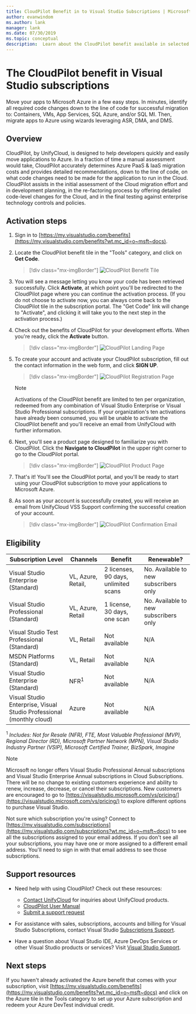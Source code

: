 ```yaml
---
title: CloudPilot Benefit in to Visual Studio Subscriptions | Microsoft Docs
author: evanwindom
ms.author: lank
manager: lank
ms.date: 07/30/2019
ms.topic: conceptual
description:  Learn about the CloudPilot benefit available in selected Visual Studio subscriptions
---
```


# The CloudPilot benefit in Visual Studio subscriptions
Move your apps to Microsoft Azure in a few easy steps. In minutes, identify all required code changes down to the line of code for successful migration to: Containers, VMs, App Services, SQL Azure, and/or SQL MI. Then, migrate apps to Azure using wizards leveraging ASR, DMA, and DMS.

## Overview
CloudPilot, by UnifyCloud, is designed to help developers quickly and easily move applications to Azure.  In a fraction of time a manual assessment would take, CloudPilot accurately determines Azure PaaS & IaaS migration costs and provides detailed recommendations, down to the line of code, on what code changes need to be made for the application to run in the Cloud. CloudPilot assists in the initial assessment of the Cloud migration effort and in development planning, in the re-factoring process by offering detailed code-level changes for the Cloud, and in the final testing against enterprise technology controls and policies.

## Activation steps
1. Sign in to [https://my.visualstudio.com/benefits](https://my.visualstudio.com/benefits?wt.mc_id=o~msft~docs).

2. Locate the CloudPilot benefit tile in the "Tools" category, and click on **Get Code**.

   > [!div class="mx-imgBorder"]
   > ![CloudPilot Benefit Tile](_img/vs-cloudpilot/vs-cloudpilot-tile-ent.png)

0. You will see a message letting you know your code has been retrieved successfully.  Click **Activate**, at which point you'll be redirected to the CloudPilot page where you can continue the activation process.  (If you do not choose to activate now, you can always come back to the CloudPilot tile in the subscription portal.  The "Get Code" link will change to "Activate", and clicking it will take you to the next step in the activation process.)

0. Check out the benefits of CloudPilot for your development efforts.  When you're ready, click the **Activate** button.

   > [!div class="mx-imgBorder"]
   > ![CloudPilot Landing Page](_img/vs-cloudpilot/vs-cloudpilot-landing.png)

0. To create your account and activate your CloudPilot subscription, fill out the contact information in the web form, and click **SIGN UP**.

   > [!div class="mx-imgBorder"]
   > ![CloudPilot Registration Page](_img/vs-cloudpilot/vs-cloudpilot-register.png)

   > [!NOTE]
   > Activations of the CloudPilot benefit are limited to ten per organization, redeemed from any combination of Visual Studio Enterprise or Visual Studio Professional subscriptions.  If your organization's ten activations have already been consumed, you will be unable to activate the CloudPilot benefit and you'll receive an email from UnifyCloud with further information.

0. Next, you'll see a product page designed to familiarize you with CloudPilot.  Click the **Navigate to CloudPilot** in the upper right corner to go to the CloudPilot portal.

    > [!div class="mx-imgBorder"]
    > ![CloudPilot Product Page](_img/vs-cloudpilot/vs-cloudpilot-navigate.png)

0. That's it!  You'll see the CloudPilot portal, and you'll be ready to start using your CloudPilot subscription to move your applications to Microsoft Azure.

0. As soon as your account is successfully created, you will receive an email from UnifyCloud VSS Support confirming the successful creation of your account.

    > [!div class="mx-imgBorder"]
    > ![CloudPilot Confirmation Email](_img/vs-cloudpilot/vs-cloudpilot-email.png)

## Eligibility

| Subscription Level                                                 |     Channels                                            | Benefit                                                          | Renewable?    |
|--------------------------------------------------------------------|---------------------------------------------------------|------------------------------------------------------------------|---------------|
| Visual Studio Enterprise (Standard)   | VL, Azure, Retail, | 2 licenses, 90 days, unlimited scans       |  No.  Available to new subscribers only          |
| Visual Studio Professional (Standard) | VL, Azure, Retail                                       | 1 license, 30 days, one scan                                                            |  No.  Available to new subscribers only           |
| Visual Studio Test Professional (Standard)                         | VL, Retail                                              | Not available                                             |  N/A           |
| MSDN Platforms (Standard)                                          | VL, Retail                                              | Not available                                              |  N/A          |
| Visual Studio Enterprise (Standard)  | NFR<sup>1</sup> |Not available  | N/A |
| Visual Studio Enterprise, Visual Studio Professional (monthly cloud) | Azure | Not available | N/A |

<sup>1</sup>  *Includes:  Not for Resale (NFR), FTE, Most Valuable Professional (MVP), Regional Director (RD), Microsoft Partner Network (MPN), Visual Studio Industry Partner (VSIP), Microsoft Certified Trainer, BizSpark, Imagine*

> [!NOTE]
> Microsoft no longer offers Visual Studio Professional Annual subscriptions and Visual Studio Enterprise Annual subscriptions in Cloud Subscriptions. There will be no change to existing customers experience and ability to renew, increase, decrease, or cancel their subscriptions. New customers are encouraged to go to [https://visualstudio.microsoft.com/vs/pricing/](https://visualstudio.microsoft.com/vs/pricing/) to explore different options to purchase Visual Studio.

Not sure which subscription you're using?  Connect to [https://my.visualstudio.com/subscriptions](https://my.visualstudio.com/subscriptions?wt.mc_id=o~msft~docs) to see all the subscriptions assigned to your email address. If you don't see all your subscriptions, you may have one or more assigned to a different email address.  You'll need to sign in with that email address to see those subscriptions.

## Support resources
- Need help with using CloudPilot?  Check out these resources:
  - [Contact UnifyCloud](https://www.unifycloud.com/contacts/) for inquiries about UnifyCloud products.
  - [CloudPilot User Manual](https://www.cloudatlasinc.com/cloudpilot/doc/CloudPilot-User-Manual.pdf )
  - [Submit a support request](https://support.datacamp.com/hc/requests/new)

- For assistance with sales, subscriptions, accounts and billing for Visual Studio Subscriptions, contact Visual Studio [Subscriptions Support](https://visualstudio.microsoft.com/subscriptions/support/).
- Have a question about Visual Studio IDE, Azure DevOps Services or other Visual Studio products or services?  Visit [Visual Studio Support](https://visualstudio.microsoft.com/support/).

## Next steps

If you haven't already activated the Azure benefit that comes with your subscription, visit [https://my.visualstudio.com/benefits](https://my.visualstudio.com/benefits?wt.mc_id=o~msft~docs) and click on the Azure tile in the Tools category to set up your Azure subscription and redeem your Azure DevTest individual credit.

